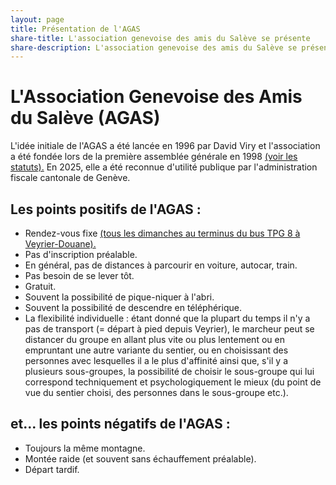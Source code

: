 ```yaml
---
layout: page
title: Présentation de l'AGAS
share-title: L'association genevoise des amis du Salève se présente
share-description: L'association genevoise des amis du Salève se présente
---
```

# L'Association Genevoise des Amis du Salève (AGAS)
L'idée initiale de l'AGAS a été lancée en 1996 par David Viry et l'association a été fondée lors de la première assemblée générale en 1998 [(voir les statuts).](/statuts/) En 2025, elle a été reconnue d'utilité publique par l'administration fiscale cantonale de Genève.

## Les points positifs de l'AGAS :

* Rendez-vous fixe [(tous les dimanches au terminus du bus TPG 8 à Veyrier-Douane).](/infos-pratiques/)
* Pas d'inscription préalable.
* En général, pas de distances à parcourir en voiture, autocar, train.
* Pas besoin de se lever tôt.
* Gratuit.
* Souvent la possibilité de pique-niquer à l'abri.
* Souvent la possibilité de descendre en téléphérique.
* La flexibilité individuelle : étant donné que la plupart du temps il n'y a pas de transport (= départ à pied depuis Veyrier), le marcheur peut se distancer du groupe en allant plus vite ou plus lentement ou en empruntant une autre variante du sentier, ou en choisissant des personnes avec lesquelles il a le plus d'affinité ainsi que, s'il y a plusieurs sous-groupes, la possibilité de choisir le sous-groupe qui lui correspond techniquement et psychologiquement le mieux (du point de vue du sentier choisi, des personnes dans le sous-groupe etc.).

## et... les points négatifs de l'AGAS :

* Toujours la même montagne.
* Montée raide (et souvent sans échauffement préalable).
* Départ tardif.

